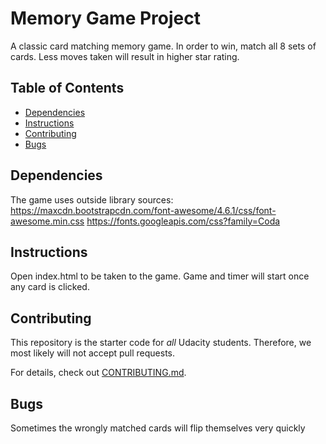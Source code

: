 # Memory Game Project

A classic card matching memory game. In order to win, match all 8 sets of cards. Less moves taken will result in higher star rating.

## Table of Contents

* [Dependencies](#dependencies)
* [Instructions](#instructions)
* [Contributing](#contributing)
* [Bugs](#bugs)


## Dependencies

The game uses outside library sources:
https://maxcdn.bootstrapcdn.com/font-awesome/4.6.1/css/font-awesome.min.css
https://fonts.googleapis.com/css?family=Coda

## Instructions

Open index.html to be taken to the game. Game and timer will start once any card is clicked. 

## Contributing

This repository is the starter code for _all_ Udacity students. Therefore, we most likely will not accept pull requests.

For details, check out [CONTRIBUTING.md](CONTRIBUTING.md).

## Bugs 

Sometimes the wrongly matched cards will flip themselves very quickly